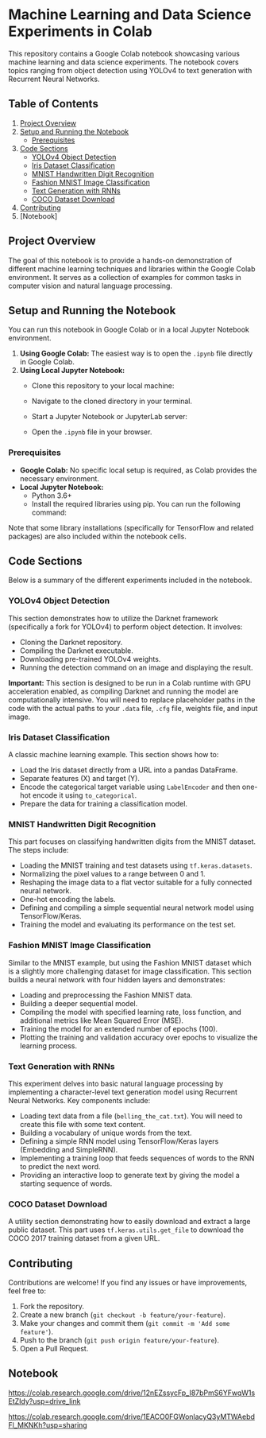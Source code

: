# Machine Learning and Data Science Experiments in Colab

This repository contains a Google Colab notebook showcasing various machine learning and data science experiments. The notebook covers topics ranging from object detection using YOLOv4 to text generation with Recurrent Neural Networks.

## Table of Contents

1.  [Project Overview](#project-overview)
2.  [Setup and Running the Notebook](#setup-and-running-the-notebook)
    *   [Prerequisites](#prerequisites)
3.  [Code Sections](#code-sections)
    *   [YOLOv4 Object Detection](#yolov4-object-detection)
    *   [Iris Dataset Classification](#iris-dataset-classification)
    *   [MNIST Handwritten Digit Recognition](#mnist-handwritten-digit-recognition)
    *   [Fashion MNIST Image Classification](#fashion-mnist-image-classification)
    *   [Text Generation with RNNs](#text-generation-with-rnns)
    *   [COCO Dataset Download](#coco-dataset-download)
4.  [Contributing](#contributing)
5.  [Notebook] 

## Project Overview

The goal of this notebook is to provide a hands-on demonstration of different machine learning techniques and libraries within the Google Colab environment. It serves as a collection of examples for common tasks in computer vision and natural language processing.

## Setup and Running the Notebook

You can run this notebook in Google Colab or in a local Jupyter Notebook environment.

1.  **Using Google Colab:** The easiest way is to open the `.ipynb` file directly in Google Colab.
2.  **Using Local Jupyter Notebook:**
    *   Clone this repository to your local machine:
    *  Navigate to the cloned directory in your terminal.
    *   Start a Jupyter Notebook or JupyterLab server:
  
      *   Open the `.ipynb` file in your browser.

### Prerequisites

*   **Google Colab:** No specific local setup is required, as Colab provides the necessary environment.
*   **Local Jupyter Notebook:**
    *   Python 3.6+
    *   Install the required libraries using pip. You can run the following command:

 Note that some library installations (specifically for TensorFlow and related packages) are also included within the notebook cells.

## Code Sections

Below is a summary of the different experiments included in the notebook.

### YOLOv4 Object Detection

This section demonstrates how to utilize the Darknet framework (specifically a fork for YOLOv4) to perform object detection. It involves:
*   Cloning the Darknet repository.
*   Compiling the Darknet executable.
*   Downloading pre-trained YOLOv4 weights.
*   Running the detection command on an image and displaying the result.

**Important:** This section is designed to be run in a Colab runtime with GPU acceleration enabled, as compiling Darknet and running the model are computationally intensive. You will need to replace placeholder paths in the code with the actual paths to your `.data` file, `.cfg` file, weights file, and input image.

### Iris Dataset Classification

A classic machine learning example. This section shows how to:
*   Load the Iris dataset directly from a URL into a pandas DataFrame.
*   Separate features (X) and target (Y).
*   Encode the categorical target variable using `LabelEncoder` and then one-hot encode it using `to_categorical`.
*   Prepare the data for training a classification model.

### MNIST Handwritten Digit Recognition

This part focuses on classifying handwritten digits from the MNIST dataset. The steps include:
*   Loading the MNIST training and test datasets using `tf.keras.datasets`.
*   Normalizing the pixel values to a range between 0 and 1.
*   Reshaping the image data to a flat vector suitable for a fully connected neural network.
*   One-hot encoding the labels.
*   Defining and compiling a simple sequential neural network model using TensorFlow/Keras.
*   Training the model and evaluating its performance on the test set.

### Fashion MNIST Image Classification

Similar to the MNIST example, but using the Fashion MNIST dataset which is a slightly more challenging dataset for image classification. This section builds a neural network with four hidden layers and demonstrates:
*   Loading and preprocessing the Fashion MNIST data.
*   Building a deeper sequential model.
*   Compiling the model with specified learning rate, loss function, and additional metrics like Mean Squared Error (MSE).
*   Training the model for an extended number of epochs (100).
*   Plotting the training and validation accuracy over epochs to visualize the learning process.

### Text Generation with RNNs

This experiment delves into basic natural language processing by implementing a character-level text generation model using Recurrent Neural Networks. Key components include:
*   Loading text data from a file (`belling_the_cat.txt`). You will need to create this file with some text content.
*   Building a vocabulary of unique words from the text.
*   Defining a simple RNN model using TensorFlow/Keras layers (Embedding and SimpleRNN).
*   Implementing a training loop that feeds sequences of words to the RNN to predict the next word.
*   Providing an interactive loop to generate text by giving the model a starting sequence of words.

### COCO Dataset Download

A utility section demonstrating how to easily download and extract a large public dataset. This part uses `tf.keras.utils.get_file` to download the COCO 2017 training dataset from a given URL.

## Contributing

Contributions are welcome! If you find any issues or have improvements, feel free to:
1.  Fork the repository.
2.  Create a new branch (`git checkout -b feature/your-feature`).
3.  Make your changes and commit them (`git commit -m 'Add some feature'`).
4.  Push to the branch (`git push origin feature/your-feature`).
5.  Open a Pull Request.

## Notebook
https://colab.research.google.com/drive/12nEZssycFp_I87bPmS6YFwqW1sEtZIdy?usp=drive_link




https://colab.research.google.com/drive/1EACO0FGWonlacyQ3yMTWAebdFl_MKNKh?usp=sharing
